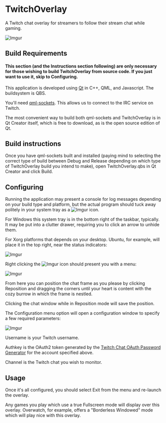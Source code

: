 # TwitchOverlay
A Twitch chat overlay for streamers to follow their stream chat while gaming.

![Imgur](https://i.imgur.com/04O4MVD.png)

## Build Requirements

#### This section (and the Instructions section following) are only necessary for those wishing to build TwitchOverlay from source code. If you just want to use it, skip to Configuring.

This application is developed using [Qt](http://www.qt.io/) in C++, QML, and Javascript. The buildsystem is QBS.

You'll need [qml-sockets](https://github.com/jemc/qml-sockets). This allows us to connect to the IRC service on Twitch.

The most convenient way to build both qml-sockets and TwitchOverlay is in Qt Creator itself, which is free to download, as is the open source edition of Qt.

## Build instructions

Once you have qml-sockets built and installed (paying mind to selecting the correct type of build between Debug and Release depending on which type of TwitchOverlay build you intend to make), open TwitchOverlay.qbs in Qt Creator and click Build.

## Configuring

Running the application may present a console for log messages depending on your build type and platform, but the actual program should tuck away politely in your system tray as a ![Imgur](https://i.imgur.com/pk1cmv2.png) icon.

For Windows this system tray is in the bottom right of the taskbar, typically. It may be put into a clutter drawer, requiring you to click an arrow to unhide them.

For Xorg platforms that depends on your desktop. Ubuntu, for example, will place it in the top right, near the status indicators:

![Imgur](https://i.imgur.com/evbY4MC.png)

Right clicking the ![Imgur](https://i.imgur.com/pk1cmv2.png) icon should present you with a menu:

![Imgur](https://i.imgur.com/l9u1h8T.png)

From here you can position the chat frame as you please by clicking Reposition and dragging the corners until your heart is content with the cozy burrow in which the frame is nestled.

Clicking the chat window while in Reposition mode will save the position.

The Configuration menu option will open a configuration window to specify a few required parameters:

![Imgur](https://i.imgur.com/NmrxlZz.png)

Username is your Twitch username.

Authkey is the OAuth2 token generated by the [Twitch Chat OAuth Password Generator](https://twitchapps.com/tmi/) for the account specified above.

Channel is the Twitch chat you wish to monitor.

## Usage

Once it's all configured, you should select Exit from the menu and re-launch the overlay.

Any games you play which use a true Fullscreen mode will display over this overlay. Overwatch, for example, offers a "Borderless Windowed" mode which will play nice with this overlay.

